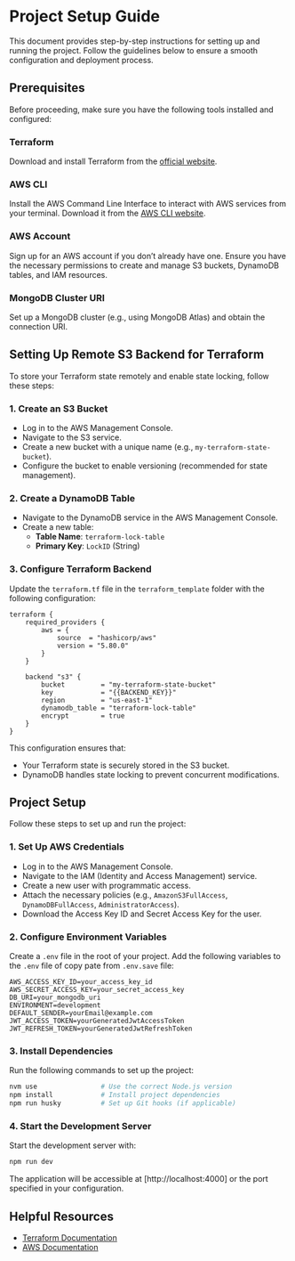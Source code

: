 # Project Setup Guide

This document provides step-by-step instructions for setting up and running the project. Follow the guidelines below to ensure a smooth configuration and deployment process.

## Prerequisites

Before proceeding, make sure you have the following tools installed and configured:

### Terraform

Download and install Terraform from the [official website](https://www.terraform.io/downloads.html).

### AWS CLI

Install the AWS Command Line Interface to interact with AWS services from your terminal. Download it from the [AWS CLI website](https://aws.amazon.com/cli/).

### AWS Account

Sign up for an AWS account if you don’t already have one. Ensure you have the necessary permissions to create and manage S3 buckets, DynamoDB tables, and IAM resources.

### MongoDB Cluster URI

Set up a MongoDB cluster (e.g., using MongoDB Atlas) and obtain the connection URI.

## Setting Up Remote S3 Backend for Terraform

To store your Terraform state remotely and enable state locking, follow these steps:

### 1. Create an S3 Bucket

- Log in to the AWS Management Console.
- Navigate to the S3 service.
- Create a new bucket with a unique name (e.g., `my-terraform-state-bucket`).
- Configure the bucket to enable versioning (recommended for state management).

### 2. Create a DynamoDB Table

- Navigate to the DynamoDB service in the AWS Management Console.
- Create a new table:
    - **Table Name**: `terraform-lock-table`
    - **Primary Key**: `LockID` (String)

### 3. Configure Terraform Backend

Update the `terraform.tf` file in the `terraform_template` folder with the following configuration:

```hcl
terraform {
    required_providers {
        aws = {
            source  = "hashicorp/aws"
            version = "5.80.0"
        }
    }

    backend "s3" {
        bucket         = "my-terraform-state-bucket"
        key            = "{{BACKEND_KEY}}"  
        region         = "us-east-1"
        dynamodb_table = "terraform-lock-table"
        encrypt        = true
    }
}
```

This configuration ensures that:

- Your Terraform state is securely stored in the S3 bucket.
- DynamoDB handles state locking to prevent concurrent modifications.

## Project Setup

Follow these steps to set up and run the project:

### 1. Set Up AWS Credentials

- Log in to the AWS Management Console.
- Navigate to the IAM (Identity and Access Management) service.
- Create a new user with programmatic access.
- Attach the necessary policies (e.g., `AmazonS3FullAccess`, `DynamoDBFullAccess`, `AdministratorAccess`).
- Download the Access Key ID and Secret Access Key for the user.

### 2. Configure Environment Variables

Create a `.env` file in the root of your project. Add the following variables to the `.env` file of copy pate from `.env.save` file:

```
AWS_ACCESS_KEY_ID=your_access_key_id
AWS_SECRET_ACCESS_KEY=your_secret_access_key
DB_URI=your_mongodb_uri
ENVIRONMENT=development
DEFAULT_SENDER=yourEmail@example.com
JWT_ACCESS_TOKEN=yourGeneratedJwtAccessToken
JWT_REFRESH_TOKEN=yourGeneratedJwtRefreshToken
```

### 3. Install Dependencies

Run the following commands to set up the project:

```sh
nvm use                # Use the correct Node.js version
npm install            # Install project dependencies
npm run husky          # Set up Git hooks (if applicable)
```

### 4. Start the Development Server

Start the development server with:

```sh
npm run dev
```

The application will be accessible at [http://localhost:4000] or the port specified in your configuration.

## Helpful Resources

- [Terraform Documentation](https://developer.hashicorp.com/terraform)
- [AWS Documentation](https://docs.aws.amazon.com)
